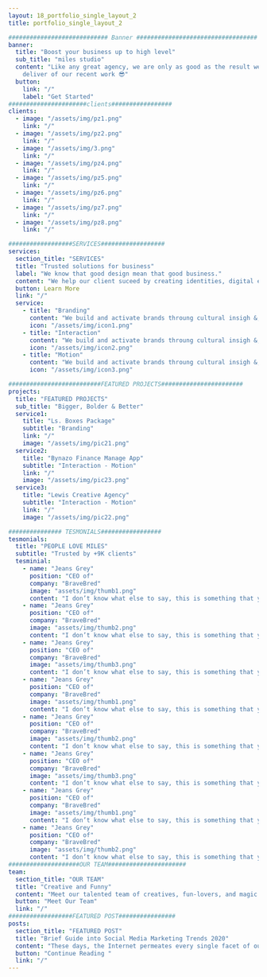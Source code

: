 ```yaml
---
layout: 18_portfolio_single_layout_2
title: portfolio_single_layout_2

############################ Banner ##################################
banner:
  title: "Boost your business up to high level"
  sub_title: "miles studio"
  content: "Like any great agency, we are only as good as the result we
    deliver of our recent work 😎"
  button:
    link: "/"
    label: "Get Started"
######################clients#################
clients:
  - image: "/assets/img/pz1.png"
    link: "/"
  - image: "/assets/img/pz2.png"
    link: "/"
  - image: "/assets/img/3.png"
    link: "/"
  - image: "/assets/img/pz4.png"
    link: "/"
  - image: "/assets/img/pz5.png"
    link: "/"
  - image: "/assets/img/pz6.png"
    link: "/"
  - image: "/assets/img/pz7.png"
    link: "/"
  - image: "/assets/img/pz8.png"
    link: "/"

##################SERVICES##################
services:
  section_title: "SERVICES"
  title: "Trusted solutions for business"
  label: "We know that good design mean that good business."
  content: "We help our client suceed by creating identities, digital experiences, and printmaterials that communicate clearly, achieve marketing goals & look fantastic"
  button: Learn More
  link: "/"
  service:
    - title: "Branding"
      content: "We build and activate brands throung cultural insigh &, strategic vision."
      icon: "/assets/img/icon1.png"
    - title: "Interaction"
      content: "We build and activate brands throung cultural insigh &, strategic vision."
      icon: "/assets/img/icon2.png"
    - title: "Motion"
      content: "We build and activate brands throung cultural insigh &, strategic vision."
      icon: "/assets/img/icon3.png"

##########################FEATURED PROJECTS#######################
projects:
  title: "FEATURED PROJECTS"
  sub_title: "Bigger, Bolder & Better"
  service1:
    title: "Ls. Boxes Package"
    subtitle: "Branding"
    link: "/"
    image: "/assets/img/pic21.png"
  service2:
    title: "Bynazo Finance Manage App"
    subtitle: "Interaction - Motion"
    link: "/"
    image: "/assets/img/pic23.png"
  service3:
    title: "Lewis Creative Agency"
    subtitle: "Interaction - Motion"
    link: "/"
    image: "/assets/img/pic22.png"

############### TESMONIALS#################
tesmonials:
  title: "PEOPLE LOVE MILES"
  subtitle: "Trusted by +9K clients"
  tesminial:
    - name: "Jeans Grey"
      position: "CEO of"
      company: "BraveBred"
      image: "assets/img/thumb1.png"
      content: "I don’t know what else to say, this is something that you haven’t seen before. Unique design, lightweight, and outstanding support."
    - name: "Jeans Grey"
      position: "CEO of"
      company: "BraveBred"
      image: "assets/img/thumb2.png"
      content: "I don’t know what else to say, this is something that you haven’t seen before. Unique design, lightweight, and outstanding support."
    - name: "Jeans Grey"
      position: "CEO of"
      company: "BraveBred"
      image: "assets/img/thumb3.png"
      content: "I don’t know what else to say, this is something that you haven’t seen before. Unique design, lightweight, and outstanding support."
    - name: "Jeans Grey"
      position: "CEO of"
      company: "BraveBred"
      image: "assets/img/thumb1.png"
      content: "I don’t know what else to say, this is something that you haven’t seen before. Unique design, lightweight, and outstanding support."
    - name: "Jeans Grey"
      position: "CEO of"
      company: "BraveBred"
      image: "assets/img/thumb2.png"
      content: "I don’t know what else to say, this is something that you haven’t seen before. Unique design, lightweight, and outstanding support."
    - name: "Jeans Grey"
      position: "CEO of"
      company: "BraveBred"
      image: "assets/img/thumb3.png"
      content: "I don’t know what else to say, this is something that you haven’t seen before. Unique design, lightweight, and outstanding support."
    - name: "Jeans Grey"
      position: "CEO of"
      company: "BraveBred"
      image: "assets/img/thumb1.png"
      content: "I don’t know what else to say, this is something that you haven’t seen before. Unique design, lightweight, and outstanding support."
    - name: "Jeans Grey"
      position: "CEO of"
      company: "BraveBred"
      image: "assets/img/thumb2.png"
      content: "I don’t know what else to say, this is something that you haven’t seen before. Unique design, lightweight, and outstanding support."
####################OUR TEAM######################
team:
  section_title: "OUR TEAM"
  title: "Creative and Funny"
  content: "Meet our talented team of creatives, fun-lovers, and magic makers. Shall seas yielding a he, moveth said gathering under all cattle were years fruit whose isn’t."
  button: "Meet Our Team"
  link: "/"
##################FEATURED POST################
posts:
  section_title: "FEATURED POST"
  title: "Brief Guide into Social Media Marketing Trends 2020"
  content: "These days, the Internet permeates every single facet of our lives on a daily basis. Indeed, there is rarely a thing that anyone."
  button: "Continue Reading "
  link: "/"
---
```

